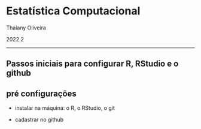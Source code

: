 # Estatística Computacional
Thaiany Oliveira

2022.2

---
## Passos iniciais para configurar R, RStudio e o github
## pré configurações

- instalar na máquina: o R, o RStudio, o git

- cadastrar no github
